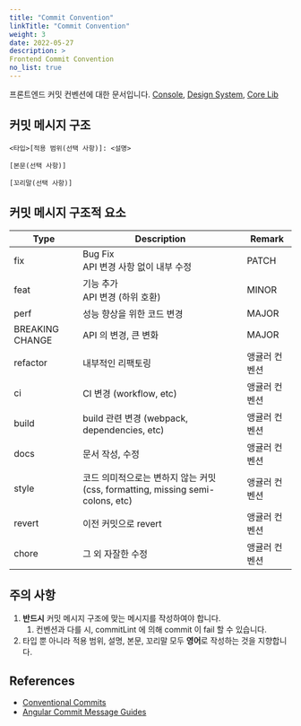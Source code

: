 ```yaml
---
title: "Commit Convention"
linkTitle: "Commit Convention"
weight: 3
date: 2022-05-27
description: >
Frontend Commit Convention
no_list: true
---
```



프론트엔드 커밋 컨벤션에 대한 문서입니다.
[Console](https://github.com/spaceone-dev/console),
[Design System](https://github.com/spaceone-dev/spaceone-design-system),
[Core Lib](https://github.com/spaceone-dev/console-core-lib)

## 커밋 메시지 구조

```text
<타입>[적용 범위(선택 사항)]: <설명>

[본문(선택 사항)]

[꼬리말(선택 사항)]
```

## 커밋 메시지 구조적 요소

| Type            | Description                                                     | Remark  |
|-----------------|-----------------------------------------------------------------|---------|
| fix             | Bug Fix <br /> API 변경 사항 없이 내부 수정                               | PATCH   |
| feat            | 기능 추가 <br /> API 변경 (하위 호환)                                     | MINOR   |
| perf            | 성능 향상을 위한 코드 변경                                                 | MAJOR   |
| BREAKING CHANGE | API 의 변경, 큰 변화                                                  | MAJOR   |
| refactor        | 내부적인 리팩토링                                                       | 앵귤러 컨벤션 |
| ci              | CI 변경 (workflow, etc)                                           | 앵귤러 컨벤션 |
| build           | build 관련 변경 (webpack, dependencies, etc)                        | 앵귤러 컨벤션 |
| docs            | 문서 작성, 수정                                                       | 앵귤러 컨벤션 |
| style           | 코드 의미적으로는 변하지 않는 커밋 (css, formatting, missing semi-colons, etc) | 앵귤러 컨벤션 |
| revert          | 이전 커밋으로 revert                                                  | 앵귤러 컨벤션 |
| chore           | 그 외 자잘한 수정                                                      | 앵귤러 컨벤션 |

## 주의 사항
1. **반드시** 커밋 메시지 구조에 맞는 메시지를 작성하여야 합니다. 
   1. 컨벤션과 다를 시, commitLint 에 의해 commit 이 fail 할 수 있습니다.
2. 타입 뿐 아니라 적용 범위, 설명, 본문, 꼬리말 모두 **영어**로 작성하는 것을 지향합니다.

## References

- [Conventional Commits](https://www.conventionalcommits.org/ko/v1.0.0/)
- [Angular Commit Message Guides](https://github.com/angular/angular/blob/22b96b9/CONTRIBUTING.md#-commit-message-guidelines)

